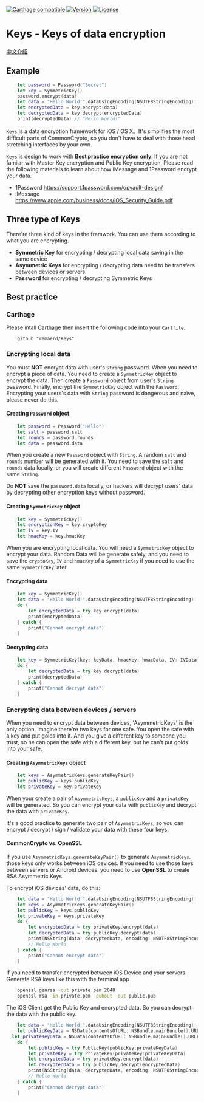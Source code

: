 [![Carthage compatible](https://img.shields.io/badge/Carthage-compatible-4BC51D.svg?style=flat)](https://github.com/remaerd/Keys)
[![Version](https://img.shields.io/github/release/soffes/Crypto.svg)](https://github.com/remaerd/Keys/releases)
[![License](https://img.shields.io/pypi/l/Django.svg)](https://github.com/remaerd/Keys/blob/master/LICENSE)


# Keys - Keys of data encryption
[中文介绍](https://github.com/remaerd/Keys/blob/master/README-CHINESE.MD)

## Example

```swift
	let password = Password("Secret")
	let key = SymmetricKey()
	password.encrypt(data)
	let data = "Hello World!".dataUsingEncoding(NSUTF8StringEncoding)!
	let encryptedData = key.encrypt(data)
	let decryptedData = key.decrypt(encryptedData)
	print(decryptedData) // "Hello World!"
```

`Keys` is a data encryption framework for iOS / OS X。It's simplifies the most difficult parts of CommonCrypto, so you don't have to deal with those head stretching interfaces by your own.

`Keys` is design to work with **Best practice encryption only**. If you are not familar with Master Key encryption and Public Key cncryption, Please read the following materials to learn about how iMessage and 1Password encrypt your data.

- 1Password https://support.1password.com/opvault-design/
- iMessage https://www.apple.com/business/docs/iOS_Security_Guide.pdf

## Three type of Keys

There're three kind of keys in the framwork. You can use them according to what you are encrypting.

- **Symmetric Key** for encrypting / decrypting local data saving in the same device
- **Asymmetric Keys** for encrypting  / decrypting data need to be transfers between devices or servers.
- **Password** for encrypting / decrypting Symmetric Keys


## Best practice

### Carthage

Please intall [Carthage](https://github.com/carthage/carthage) then insert the following code into your `Cartfile`.

```
	github "remaerd/Keys"
```

### Encrypting local data

You must **NOT** encrypt data with user's `String` password. When you need to encrypt a piece of data. You need to create a `SymmetricKey` object to encrypt the data. Then create a `Password` object from user's `String` password. Finally, encrypt the `SymmetricKey` object with the `Password`. Encrypting your users's data with `String` password is dangerous and naïve, please never do this.

#### Creating `Password` object

```swift
	let password = Password("Hello")
	let salt = password.salt
	let rounds = password.rounds
	let data = password.data
```

When you create a new `Password` object with `String`. A random `salt` and `rounds` number will be generated with it.
You need to save the `salt` and `rounds` data locally, or you will create different `Password` object with the same `String`.

Do **NOT** save the `password.data` locally, or hackers will decrypt users' data by decrypting other encryption keys without password.

#### Creating `SymmetricKey` object

```swift
	let key = SymmetricKey()
	let encryptionKey = key.cryptoKey
	let iv = key.IV
	let hmacKey = key.hmacKey
```

When you are encrypting local data. You will need a `SymmetricKey` object to encrypt your data. Random Data will be generate safely, and you need to save the `cryptoKey`, `IV` and `hmacKey` of a `SymmetricKey` if you need to use the same `SymmetricKey` later.

#### Encrypting data

```swift
	let key = SymmetricKey()
	let data = "Hello World!".dataUsingEncoding(NSUTF8StringEncoding)!
	do {
		let encryptedData = try key.encrypt(data)
		print(encryptedData)
	} catch {
		print("Cannot encrypt data")
	}
```

#### Decrypting data

```swift
	let key = SymmetricKey(key: keyData, hmacKey: hmacData, IV: IVData)
	do {
		let decryptedData = try key.decrypt(data)
		print(decryptedData)
	} catch {
		print("Cannot decrypt data")
	}
```

### Encrypting data between devices / servers

When you need to encrypt data between devices, 'AsymmetricKeys' is the only option. Imagine there're two keys for one safe. You open the safe with a key and put golds into it. And you give a different key to someone you trust, so he can open the safe with a different key, but he can't put golds into your safe.

#### Creating `AsymmetricKeys` object

```swift
	let keys = AsymmetricKeys.generateKeyPair()
	let publicKey = keys.publicKey
	let privateKey = key.privateKey
```

When your create a pair of `AsymmetricKeys`, a `publicKey` and a `privateKey` will be generated. So you can encrypt your data with `publicKey` and decrypt the data with `privateKey`.

It's a good practice to generate two pair of `AsymmetricKeys`, so you can encrypt / decrypt / sign / validate your data with these four keys.

#### CommonCrypto vs. OpenSSL

If you use ```AsymmetricKeys.generateKeyPair()``` to generate `AsymmetricKeys`. those keys only works between iOS devices. If you need to use those keys between servers or Android devices. you need to use **OpenSSL** to create RSA Asymmetric Keys.

To encrypt iOS devices' data, do this:

```swift
	let data = "Hello World!".dataUsingEncoding(NSUTF8StringEncoding)!
	let keys = AsymmetricKeys.generateKeyPair()
	let publicKey = keys.publicKey
	let privateKey = keys.privateKey
	do {
		let encryptedData = try privateKey.encrypt(data)
		let decryptedData = try publicKey.decrypt(data)
		print(NSString(data: decryptedData, encoding: NSUTF8StringEncoding))
		// Hello World
	} catch {
		print("Cannot encrypt data")
	}
```

If you need to transfer encrypted between iOS Device and your servers. Generate RSA keys like this with the terminal.app

```bash
	openssl genrsa -out private.pem 2048
	openssl rsa -in private.pem -pubout -out public.pub 
```

The iOS Client get the Public Key and encrypted data. So you can decrypt the data with the public key.

```swift
	let data = "Hello World!".dataUsingEncoding(NSUTF8StringEncoding)!
	let publicKeyData = NSData(contentsOfURL: NSBundle.mainBundle().URLForResource("keys-public", withExtension: "pem")!)!
  let privateKeyData = NSData(contentsOfURL: NSBundle.mainBundle().URLForResource("keys-private", withExtension: "pem")!)!
	do {
		let publicKey = try PublicKey(publicKey:privateKeyData)
		let privateKey = try PrivateKey(privateKey:privateKeyData)
		let encryptedData = try privateKey.encrypt(data)
		let decryptedData = try publicKey.decrypt(encryptedData)
		print(NSString(data: decryptedData, encoding: NSUTF8StringEncoding))
		// Hello World
	} catch {
		print("Cannot decrypt data")
	}
```

